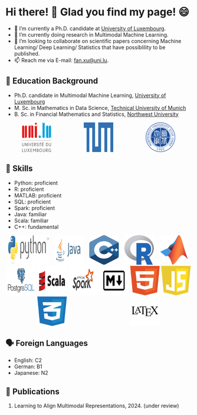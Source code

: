 # Hi there! 👋 Glad you find my page! :smile:

- 🔭 I’m currently a Ph.D. candidate at [University of Luxembourg](https://www.uni.lu/en/).
- 🌱 I’m currently doing research in Multimodal Machine Learning.
- 👯 I’m looking to collaborate on scientific papers concerning Machine Learning/ Deep Learning/ Statistics that have possiblility to be published.
- 📫 Reach me via E-mail: fan.xu@uni.lu.

## :school: Education Background
- Ph.D. candidate in Multimodal Machine Learning, [University of Luxembourg](https://www.uni.lu/en/)
- M. Sc. in Mathematics in Data Science, [Technical University of Munich](https://www.tum.de)
- B. Sc. in Financial Mathematics and Statistics, [Northwest University](https://www.nwu.edu.cn)
<div style="display: flex; align-items: center; justify-content: space-around; flex-wrap: wrap;">
<a href="https://www.uni.lu/en/"><img src="logos/unilu.svg" alt="UniLU logo" width="80" height="80"></a>
<a href="https://www.tum.de"><img src="logos/tum.svg" alt="TUM logo" width="80" height="80"></a>
<a href="https://www.nwu.edu.cn"><img src="logos/northwest.png" alt="Northwest logo" width="80" height="80"></a>
</div>

## :toolbox: Skills
- Python: proficient
- R: proficient
- MATLAB: proficient
- SQL: proficient
- Spark: proficient
- Java: familiar
- Scala: familiar
- C++: fundamental
<div style="display: flex; align-items: center; justify-content: space-around; flex-wrap: wrap;">
<a href="https://www.python.org"><img src="logos/python.svg" alt="Python Logo" width="110" height="80"></a>
<a href="https://www.java.com/en/"><img src="logos/java.svg" alt="Java logo" width="80" height="80"></a>
<a href="https://isocpp.org"><img src="logos/cpp.svg" alt="C++ logo" width="80" height="80"></a>
<a href="https://www.r-project.org"><img src="logos/r.svg" alt="R Logo" width="80" height="80"></a>
<a href="https://www.mathworks.com/products/matlab.html"><img src="logos/matlab.svg" alt="Matlab Logo" width="80" height="80"></a>
<a href="https://www.postgresql.org"><img src="logos/postgresql.svg" alt="SQL logo" width="80" height="80"></a>
<a href="https://www.scala-lang.org"><img src="logos/scala.svg" alt="Scala logo" width="80" height="80"></a>
<a href="https://spark.apache.org"><img src="logos/spark.svg" alt="Spark logo" width="80" height="80"></a>
<a href="https://www.markdownguide.org"><img src="logos/markdown.svg" alt="Markdown logo" width="80" height="80"></a>
<a href="https://html.com"><img src="logos/html.svg" alt="Html logo" width="80" height="80"></a>
<a href="https://www.javascript.com"><img src="logos/javascript.svg" alt="JavaScript logo" width="80" height="80"></a>
<a href="https://html.com"><img src="logos/css.svg" alt="CSS logo" width="80" height="80"></a>
<a href="https://www.latex-project.org"><img src="logos/latex.svg" alt="Latex logo" width="80" height="80"></a>
</div>

## :speaking_head: Foreign Languages
- English: C2
- German: B1
- Japanese: N2

## :page_facing_up: Publications
1. Learning to Align Multimodal Representations, 2024. (under review)
